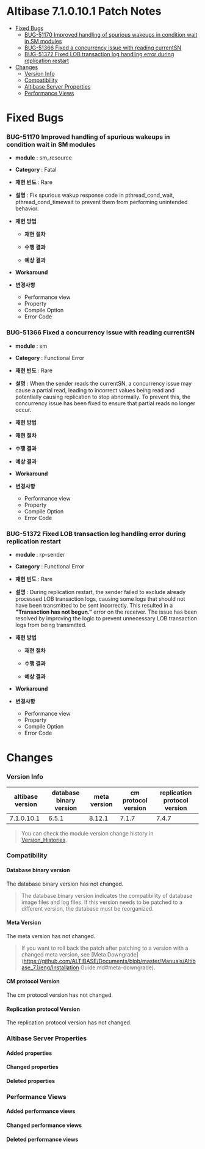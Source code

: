 # Altibase 7.1.0.10.1 Patch Notes

<!-- START doctoc generated TOC please keep comment here to allow auto update -->
<!-- DON'T EDIT THIS SECTION, INSTEAD RE-RUN doctoc TO UPDATE -->


- [Fixed Bugs](#fixed-bugs)
    - [BUG-51170 Improved handling of spurious wakeups in condition wait in SM modules](#bug-51170)
    - [BUG-51366 Fixed a concurrency issue with reading currentSN](#bug-51366)
    - [BUG-51372 Fixed LOB transaction log handling error during replication restart](#bug-51372)
- [Changes](#changes)
    - [Version Info](#version-info)
    - [Compatibility](#compatibility)
    - [Altibase Server Properties](#altibase-server-properties)
    - [Performance Views](#performance-views)

<!-- END doctoc generated TOC please keep comment here to allow auto update -->

Fixed Bugs
==========

### BUG-51170<a name=bug-51170></a> Improved handling of spurious wakeups in condition wait in SM modules

-   **module** : sm\_resource

-   **Category** : Fatal

-   **재현 빈도** : Rare

-   **설명** : Fix spurious wakup response code in pthread_cond_wait, pthread_cond_timewait to prevent them from performing unintended behavior.

-   **재현 방법**
    -   **재현 절차**
    
    -   **수행 결과**
    
    -   **예상 결과**
    
-   **Workaround**

-   **변경사항**

    -   Performance view
    -   Property
    -   Compile Option
    -   Error Code

### BUG-51366<a name=bug-51366></a> Fixed a concurrency issue with reading currentSN

-   **module** : sm
-   **Category** : Functional Error
-   **재현 빈도** : Rare
-   **설명** : When the sender reads the currentSN, a concurrency issue may cause a partial read, leading to incorrect values being read and potentially causing replication to stop abnormally. To prevent this, the concurrency issue has been fixed to ensure that partial reads no longer occur.
-   **재현 방법**
-   **재현 절차**
    
-   **수행 결과**
    
-   **예상 결과**
-   **Workaround**
-   **변경사항**

    -   Performance view
    -   Property
    -   Compile Option
    -   Error Code

### BUG-51372<a name=bug-51372></a> Fixed LOB transaction log handling error during replication restart

-   **module** : rp-sender

-   **Category** : Functional Error

-   **재현 빈도** : Rare

-   **설명** : During replication restart, the sender failed to exclude already processed LOB transaction logs, causing some logs that should not have been transmitted to be sent incorrectly. This resulted in a **"Transaction has not begun."** error on the receiver. The issue has been resolved by improving the logic to prevent unnecessary LOB transaction logs from being transmitted.
    
-   **재현 방법**
    -   **재현 절차**
    
    -   **수행 결과**
    
    -   **예상 결과**
    
-   **Workaround**

-   **변경사항**

    -   Performance view
    -   Property
    -   Compile Option
    -   Error Code

Changes
=======

### Version Info

| altibase version | database binary version | meta version | cm protocol version | replication protocol version |
| ---------------- | ----------------------- | ------------ | ------------------- | ---------------------------- |
| 7.1.0.10.1       | 6.5.1                   | 8.12.1       | 7.1.7               | 7.4.7                        |

> You can check the module version change history in [Version_Histories](https://github.com/ALTIBASE/Documents/blob/master/PatchNotes/Altibase_7.1/Altibase_7_1_Version_Histories.md).

### Compatibility

#### Database binary version

The database binary version has not changed.

> The database binary version indicates the compatibility of database image files and log files. If this version needs to be patched to a different version, the database must be reorganized.

#### Meta Version

The meta version has not changed.

> If you want to roll back the patch after patching to a version with a changed meta version, see [Meta Downgrade](https://github.com/ALTIBASE/Documents/blob/master/Manuals/Altibase_7.1/eng/Installation Guide.md#meta-downgrade).

#### CM protocol Version

The cm protocol version has not changed.

#### Replication protocol Version

The replication protocol version has not changed.

### Altibase Server Properties

#### Added properties

#### Changed properties

#### Deleted properties

### Performance Views

#### Added performance views

#### Changed performance views

#### Deleted performance views
